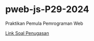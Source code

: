 # pweb-js-P29-2024
Praktikan Pemula Pemrograman Web

[Link Soal Penugasan](https://docs.google.com/document/d/1HmTQj39jzsCi7tHzbMdFWSKr3u7YZNU-/edit?usp=sharing&ouid=117777562198514728911&rtpof=true&sd=true)
